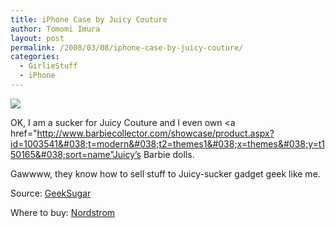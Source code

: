 ```yaml
---
title: iPhone Case by Juicy Couture
author: Tomomi Imura
layout: post
permalink: /2008/03/08/iphone-case-by-juicy-couture/
categories:
  - GirlieStuff
  - iPhone
---
```

![][1]

OK, I am a sucker for Juicy Couture and I even own <a href="http://www.barbiecollector.com/showcase/product.aspx?id=1003541&#038;t=modern&#038;t2=themes1&#038;x=themes&#038;y=t150165&#038;sort=name"Juicy’s Barbie dolls.</a>

Gawwww, they know how to sell stuff to Juicy-sucker gadget geek like me.

Source: [GeekSugar][2]  
  
Where to buy: [Nordstrom][3]

 [1]: /assets/images/wp-content/misc/juicy-iphone-case.preview.jpg
 [2]: http://www.geeksugar.com/1099752
 [3]: http://shop.nordstrom.com/S/2967916?cm_cat=datafeed&#038;cm_pla=small_leather_goods:women:cases_%26_covers&#038;cm_ite=juicy_couture_iphone_case:216443&#038;cm_ven=Linkshare&#038;mr:referralID=a9bb78f2-ebb9-11dc-8103-000423bb4e79